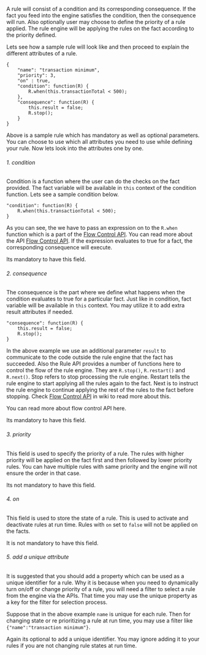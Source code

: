 A rule will consist of a condition and its corresponding consequence. If the fact you feed into the engine satisfies the condition, then the consequence will run. Also optionally user may choose to define the priority of a rule applied. The rule engine will be applying the rules on the fact according to the priority defined.

Lets see how a sample rule will look like and then proceed to explain the different attributes of a rule.

    {
		"name": "transaction minimum",
		"priority": 3,
		"on" : true,
		"condition": function(R) {
			R.when(this.transactionTotal < 500);
		},
		"consequence": function(R) {
			this.result = false;
			R.stop();
		}
	}

Above is a sample rule which has mandatory as well as optional parameters. You can choose to use which all attributes you need to use while defining your rule. Now lets look into the attributes one by one.

###### 1. condition
Condition is a function where the user can do the checks on the fact provided. The fact variable will be available in `this` context of the condition function. Lets see a sample condition below.

	"condition": function(R) {
		R.when(this.transactionTotal < 500);
	}

As you can see, the we have to pass an expression on to the `R.when` function which is a part of the [Flow Control API](https://github.com/mithunsatheesh/node-rules/wiki/Flow-Control-API). You can read more about the API [Flow Control API](https://github.com/mithunsatheesh/node-rules/wiki/Flow-Control-API). If the expression evaluates to true for a fact, the corresponding consequence will execute.

Its mandatory to have this field.

###### 2. consequence
The consequence is the part where we define what happens when the condition evaluates to true for a particular fact. Just like in condition, fact variable will be available in `this` context. You may utilize it to add extra result attributes if needed.

    "consequence": function(R) {
		this.result = false;
		R.stop();
	}
In the above example we use an additional parameter `result` to communicate to the code outside the rule engine that the fact has succeeded. Also the Rule API provides a number of functions here to control the flow of the rule engine. They are `R.stop()`, `R.restart()` and `R.next()`. Stop refers to stop processing the rule engine. Restart tells the rule engine to start applying all the rules again to the fact. Next is to instruct the rule engine to continue applying the rest of the rules to the fact before stopping. Check [Flow Control API](https://github.com/mithunsatheesh/node-rules/wiki/Flow-Control-API) in wiki to read more about this.

You can read more about flow control API here.

Its mandatory to have this field.

###### 3. priority
This field is used to specify the priority of a rule. The rules with higher priority will be applied on the fact first and then followed by lower priority rules. You can have multiple rules with same priority and the engine will not ensure the order in that case.

Its not mandatory to have this field.

###### 4. on
This field is used to store the state of a rule. This is used to activate and deactivate rules at run time. Rules with `on` set to `false` will not be applied on the facts.

It is not mandatory to have this field.

###### 5. add a unique attribute
It is suggested that you should add a property which can be used as a unique identifier for a rule. Why it is because when you need to dynamically turn on/off or change priority of a rule, you will need a filter to select a rule from the engine via the APIs. That time you may use the unique property as a key for the filter for selection process.

Suppose that in the above example `name` is unique for each rule. Then for changing state or re prioritizing a rule at run time, you may use a filter like `{"name":"transaction minimum"}`. 

Again its optional to add a unique identifier. You may ignore adding it to your rules if you are not changing rule states at run time.